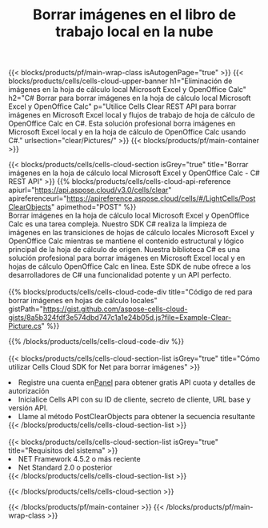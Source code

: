 ﻿---
title:  Borrar imágenes en el libro de trabajo local en la nube
description: API y SDK en la nube para borrar imágenes en Microsoft Excel y OpenOffice Calc. Borre imágenes en hojas de cálculo locales mediante la nube Cells API. El SDK admite tipos de lenguajes de desarrollo. Incluyen Android, C#, Go, Java, NodeJS, Perl, PHP, Python, Ruby y Swift.
---
{{< blocks/products/pf/main-wrap-class isAutogenPage="true" >}}
{{< blocks/products/cells/cells-cloud-upper-banner h1="Eliminación de imágenes en la hoja de cálculo local Microsoft Excel y OpenOffice Calc" h2="C# Borrar para borrar imágenes en la hoja de cálculo local Microsoft Excel y OpenOffice Calc" p="Utilice Cells Clear REST API para borrar imágenes en Microsoft Excel local y flujos de trabajo de hoja de cálculo de OpenOffice Calc en C#. Esta solución profesional borra imágenes en Microsoft Excel local y en la hoja de cálculo de OpenOffice Calc usando C#." urlsection="clear/Pictures/" >}}
{{< blocks/products/pf/main-container >}}

{{< blocks/products/cells/cells-cloud-section isGrey="true" title="Borrar imágenes en la hoja de cálculo local Microsoft Excel y OpenOffice Calc - C# REST API" >}}
{{% blocks/products/cells/cells-cloud-api-reference apiurl="https://api.aspose.cloud/v3.0/cells/clear" apireferenceurl="https://apireference.aspose.cloud/cells/#/LightCells/PostClearObjects" apimethod="POST" %}}
<br/>
Borrar imágenes en la hoja de cálculo local Microsoft Excel y OpenOffice Calc es una tarea compleja. Nuestro SDK C# realiza la limpieza de imágenes en las transiciones de hojas de cálculo locales Microsoft Excel y OpenOffice Calc mientras se mantiene el contenido estructural y lógico principal de la hoja de cálculo de origen. Nuestra biblioteca C# es una solución profesional para borrar imágenes en Microsoft Excel local y en hojas de cálculo OpenOffice Calc en línea. Este SDK de nube ofrece a los desarrolladores de C# una funcionalidad potente y un API perfecto.
<br/>
<br/>
{{% blocks/products/cells/cells-cloud-code-div title="Código de red para borrar imágenes en hojas de cálculo locales" gistPath="https://gist.github.com/aspose-cells-cloud-gists/8a5b324fdf3e574dbd747c1a1e24b05d.js?file=Example-Clear-Picture.cs" %}}
  
{{% /blocks/products/cells/cells-cloud-code-div %}}
<br/>
<br/>
{{< blocks/products/cells/cells-cloud-section-list isGrey="true" title="Cómo utilizar Cells Cloud SDK for Net para borrar imágenes" >}}
<li> Registre una cuenta en<a href="https://dashboard.aspose.cloud/">Panel</a> para obtener gratis API cuota y detalles de autorización</li>
<li>Inicialice Cells API con su ID de cliente, secreto de cliente, URL base y versión API.</li>
<li>Llame al método PostClearObjects para obtener la secuencia resultante</li>
{{< /blocks/products/cells/cells-cloud-section-list >}}
<br/>
<br/>
{{< blocks/products/cells/cells-cloud-section-list isGrey="true" title="Requisitos del sistema" >}}
<li>NET Framework 4.5.2 o más reciente</li>
<li>Net Standard 2.0 o posterior</li>
{{< /blocks/products/cells/cells-cloud-section-list >}}

{{< /blocks/products/cells/cells-cloud-section >}}

{{< /blocks/products/pf/main-container >}}
{{< /blocks/products/pf/main-wrap-class >}}

